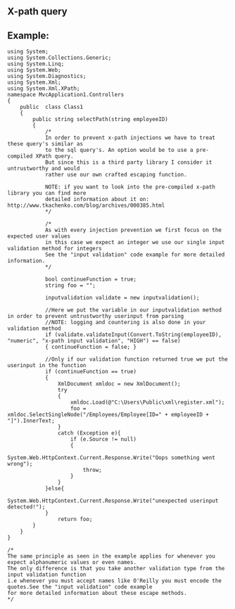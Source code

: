 X-path query
-------

## Example:

	using System;
	using System.Collections.Generic;
	using System.Linq;
	using System.Web;
	using System.Diagnostics;
	using System.Xml;
	using System.Xml.XPath;
	namespace MvcApplication1.Controllers
	{
		public  class Class1
		{
			public string selectPath(string employeeID)
			{
			    /*
				In order to prevent x-path injections we have to treat these query's similar as 
				to the sql query's. An option would be to use a pre-compiled XPath query.
				But since this is a third party library I consider it untrustworthy and would
				rather use our own crafted escaping function.
			 
				NOTE: if you want to look into the pre-compiled x-path library you can find more
				detailed information about it on: http://www.tkachenko.com/blog/archives/000385.html
				*/

				/*
				As with every injection prevention we first focus on the expected user values
				in this case we expect an integer we use our single input validation method for integers
				See the "input validation" code example for more detailed information.
			    */

				bool continueFunction = true;
				string foo = "";

				inputvalidation validate = new inputvalidation();

				//Here we put the variable in our inputvalidation method in order to prevent untrustworthy userinput from parsing
				//NOTE: logging and countering is also done in your validation method
				if (validate.validateInput(Convert.ToString(employeeID), "numeric", "x-path input validation", "HIGH") == false) 
				{ continueFunction = false; }

				//Only if our validation function returned true we put the userinput in the function
				if (continueFunction == true)
				{
					XmlDocument xmldoc = new XmlDocument();
					try
					{
						xmldoc.Load(@"C:\Users\Public\xml\register.xml");
						foo = xmldoc.SelectSingleNode("/Employees/Employee[ID=" + employeeID + "]").InnerText;
					}
					catch (Exception e){
						if (e.Source != null)
						{
							System.Web.HttpContext.Current.Response.Write("Oops something went wrong");
							throw;
						}
					}
				}else{
					System.Web.HttpContext.Current.Response.Write("unexpected userinput detected!");
				}
					return foo;
			}
		}
	}

	/* 
	The same principle as seen in the example applies for whenever you expect alphanumeric values or even names. 
	The only difference is that you take another validation type from the input validation function 
	i.e whenever you must accept names like O'Reilly you must encode the quotes.See the "input validation" code example
	for more detailed information about these escape methods.
	*/